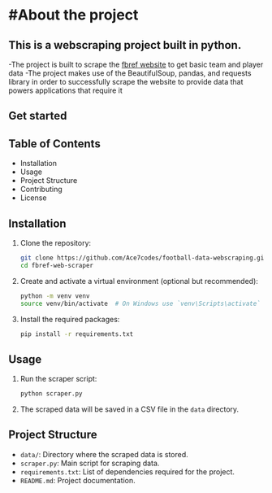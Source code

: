 #About the project 
====================

This is a webscraping project built in python.
-----------------------------------------------

-The project is built to scrape the [fbref website](https://fbref.com/en/) to get basic team and player data
-The project makes use of the BeautifulSoup, pandas, and requests library in order to successfully scrape the website to provide data that powers applications that require it

Get started
----------------

## Table of Contents

- Installation
- Usage
- Project Structure
- Contributing
- License

## Installation

1. Clone the repository:
    ```bash
    git clone https://github.com/Ace7codes/football-data-webscraping.git
    cd fbref-web-scraper
    ```

2. Create and activate a virtual environment (optional but recommended):
    ```bash
    python -m venv venv
    source venv/bin/activate  # On Windows use `venv\Scripts\activate`
    ```

3. Install the required packages:
    ```bash
    pip install -r requirements.txt
    ```

## Usage

1. Run the scraper script:
    ```bash
    python scraper.py
    ```

2. The scraped data will be saved in a CSV file in the `data` directory.

## Project Structure
- `data/`: Directory where the scraped data is stored.
- `scraper.py`: Main script for scraping data.
- `requirements.txt`: List of dependencies required for the project.
- `README.md`: Project documentation.

